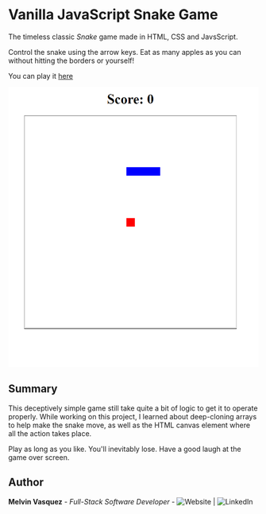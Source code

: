 # Vanilla JavaScript Snake Game

The timeless classic *Snake* game made in HTML, CSS and JavsScript.

Control the snake using the arrow keys. Eat as many apples as you can without hitting the borders or yourself!

You can play it [here](https://virtualvasquez.github.io/snake-game/)

![Snake Overview](/screenshots/overview.png)

## Summary

This deceptively simple game still take quite a bit of logic to get it to operate properly. While working on this project, I learned about deep-cloning arrays to help make the snake move, as well as the HTML canvas element where all the action takes place. 

Play as long as you like. You'll inevitably lose. Have a good laugh at the game over screen.

## Author

**Melvin Vasquez** - *Full-Stack Software Developer* - ![Website](https://melvinvasquez.com/) | ![LinkedIn](https://www.linkedin.com/in/melvin-vasquez/)